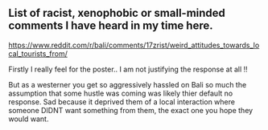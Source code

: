 ## List of racist, xenophobic or small-minded comments I have heard in my time here. 

https://www.reddit.com/r/bali/comments/17zrist/weird_attitudes_towards_local_tourists_from/

Firstly I really feel for the poster.. I am not justifying the response at all !!

But as a westerner you get so aggressively hassled on Bali so much the assumption that some hustle was coming was likely thier default no response. Sad because it deprived them of a local interaction where someone DIDNT want something from them, the exact one you hope they would want.
